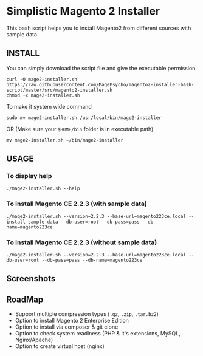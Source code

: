 # Simplistic Magento 2 Installer

This bash script helps you to install Magento2 from different sources with sample data.


## INSTALL
You can simply download the script file and give the executable permission.
```
curl -O mage2-installer.sh https://raw.githubusercontent.com/MagePsycho/magento2-installer-bash-script/master/src/magento2-installer.sh
chmod +x mage2-installer.sh
```

To make it system wide command
```
sudo mv mage2-installer.sh /usr/local/bin/mage2-installer
```
OR (Make sure your `$HOME/bin` folder is in executable path)
```
mv mage2-installer.sh ~/bin/mage2-installer
```

## USAGE
### To display help
```
./mage2-installer.sh --help
```

### To install Magento CE 2.2.3 (with sample data)
```
./mage2-installer.sh --version=2.2.3 --base-url=magento223ce.local --install-sample-data --db-user=root --db-pass=pass --db-name=magento223ce
```

### To install Magento CE 2.2.3 (without sample data)
```
./mage2-installer.sh --version=2.2.3 --base-url=magento223ce.local --db-user=root --db-pass=pass --db-name=magento223ce
```

## Screenshots


## RoadMap
 - Support multiple compression types (`.gz`, `.zip`, `.tar.bz2`)
 - Option to install Magento 2 Enterprise Edition
 - Option to install via composer & git clone
 - Option to check system readiness (PHP & it's extensions, MySQL, Nginx/Apache)
 - Option to create virtual host (nginx)